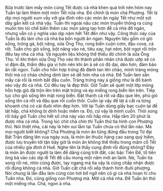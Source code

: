 Bữa trước làm mấy món cúng Tết được cả nhà khen quá trời nên hôm nay Tuấn lại làm thêm một món Tết nữa nha. Đó chính là món chả Phượng. Tết là dịp mọi người xum vầy với gia đình nên các món ăn ngày Tết như một sợi dây gắn kết cả nhà vậy. Tuấn thì ngoài nấu các món truyền thống ra cũng muốn tìm tòi chế biến thêm các món sáng tạo hơn để cả nhà đỡ ngán, nhưng vẫn có ý nghĩa vào dịp năm hết Tết đến như vậy. Công thức này của Tuấn là đủ làm cho cả nhà ba bốn người ăn ngan. Nguyên liệu gồm có giò sống, trứng gà, bột năng, sữa Ông Thọ, rong biển cuộn cơm, đậu cove, cà rốt. Tuấn cho giò sống, bột năng vào nè, tiêu xay, hạt nêm, bột ngọt rồi trộn đều tay nha cả nhà. Và nguyên liệu không thể thiếu đó chính là sữa Ông Thọ. Vì khi thêm sữa Ông Thọ vào thì thành phần nhân chả được ướp sẽ có vị đậm đà, thấm đều gia vị hơn nên khi ăn á sẽ có độ dai, dẻo hơn, đảm bảo ăn rất ngon. Tuấn cho hỗn hợp trứng đã đánh tan lên chảo, mình tráng mỏng thôi mà có chảo chống dính làm sẽ dễ hơn nha cả nhà. Để Tuấn làm sẵn mấy cái rồi là mình bắt đầu cuốn. Tráng trứng này á giống như là đổ bánh xèo vậy đó cả nhà. Cứ đều tay là đẹp thôi. Giờ Tuấn sẽ quét một lớp mỏng hỗn hợp giò đã trộn lên trên mặt trứng và ép miếng rong biển lên trên. Tiếp tục cho giò sống lên mặt rong biển. Đặt thanh cà rốt và đậu que lên, phủ giò sống lên cà rốt và đậu que rồi cuốn thôi. Cuốn lại vậy để lát á cắt ra từng khoanh chả có cái đuôi nhìn đẹp hơn. Với lại Tuấn dùng giấy bạc cuộn lại để lát hấp, chả không bị dính hoặc mềm ra. Đó, cứ vậy là mình cuốn. Thôi xong rồi bây giờ Tuấn cho hết số chả này vào nồi hấp nha. Hấp tầm 20 phút là được nha cả nhà. Trong lúc chờ chả chín thì Tuấn thử tỉa hình con Phượng thử. Nói thiệt nha, cái này là hên xui lắm tại Tuấn chưa có thử lần nào. Mà mọi người biết không? Chả Phượng là món ăn từng đứng đầu trong Tứ đại Bát Trân dâng lên vua ngày xưa, là món ăn thuộc hàng cao sang quý hiếm, được lưu truyền tới tận bây giờ là món ăn không thể thiếu trong mâm cỗ Tết của nhiều gia đình ở Huế. Nghe tên là thấy cung đình rồi đúng không? Đây là món ăn được người ta làm để dâng cúng trời đất, các bậc Tiên Đế, tổ tiên ông bà vào các dịp lễ Tết để cầu mong một năm mới an lành. Nè, Tuấn tỉa xong rồi nè, nhìn cũng được, tay ngang mà tỉa vậy là cũng chấp nhận được rồi đúng không cả nhà. Giờ Tuấn cắt chả rồi xếp thành hình đuôi phượng. Nói chung là lần đầu làm cũng còn hơi bỡ ngỡ nên có gì cả nhà hoan hỉ cho Tuấn nha. Đó, cũng giống con Phượng mà. Mời cả nhà nha. Để Tuấn ăn thử một miếng nha. Chà, ngon à nha.